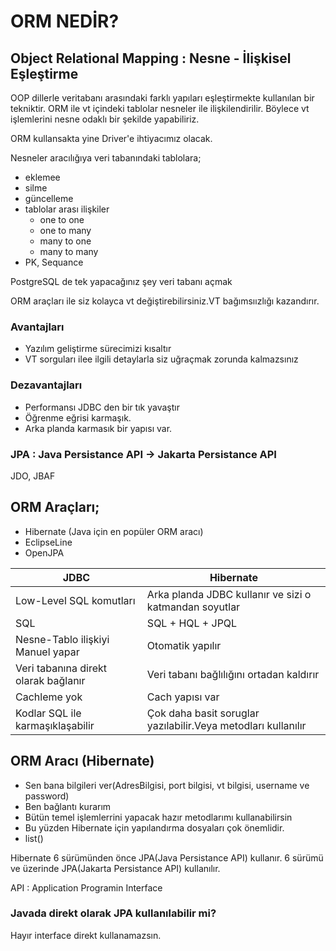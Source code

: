 # ORM NEDİR?
## Object Relational Mapping : Nesne - İlişkisel Eşleştirme

OOP dillerle veritabanı arasındaki farklı yapıları eşleştirmekte kullanılan bir tekniktir.
ORM ile vt içindeki tablolar nesneler ile ilişkilendirilir.
Böylece vt işlemlerini nesne odaklı bir şekilde yapabiliriz.

ORM kullansakta yine Driver'e ihtiyacımız olacak.

Nesneler aracılığıya veri tabanındaki tablolara;
* eklemee
* silme
* güncelleme
* tablolar arası ilişkiler
    * one to one
    * one to many
    * many to one
    * many to many
* PK, Sequance

PostgreSQL de tek yapacağınız şey veri tabanı açmak

ORM araçları ile siz kolayca vt değiştirebilirsiniz.VT bağımsıızlığı kazandırır.

### Avantajları
* Yazılım geliştirme sürecimizi kısaltır
* VT sorguları ilee ilgili detaylarla siz uğraçmak zorunda kalmazsınız

### Dezavantajları
* Performansı JDBC den bir tık yavaştır
* Öğrenme eğrisi karmaşık.
* Arka planda karmasık bir yapısı var.

### JPA : Java Persistance API -> Jakarta Persistance API
JDO, JBAF

## ORM Araçları;
* Hibernate (Java için en popüler ORM aracı)
* EclipseLine
* OpenJPA




| JDBC                                 | Hibernate                                                     |
|--------------------------------------|---------------------------------------------------------------|
| Low-Level SQL komutları              | Arka planda JDBC kullanır ve sizi o katmandan soyutlar        |
| SQL                                  | SQL + HQL + JPQL                                              |
| Nesne-Tablo ilişkiyi Manuel yapar    | Otomatik yapılır                                              |
| Veri tabanına direkt olarak bağlanır | Veri tabanı bağlılığını ortadan kaldırır                      |
| Cachleme yok                         | Cach yapısı var                                               |
| Kodlar SQL ile karmaşıklaşabilir     | Çok daha basit soruglar yazılabilir.Veya metodları kullanılır |


## ORM Aracı (Hibernate)
* Sen bana bilgileri ver(AdresBilgisi, port bilgisi, vt bilgisi, username ve password)
* Ben bağlantı kurarım
* Bütün temel işlemlerrini yapacak hazır metodlarımı kullanabilirsin
* Bu yüzden Hibernate için yapılandırma dosyaları çok önemlidir.
* list()

Hibernate 6 sürümünden önce JPA(Java Persistance API) kullanır.
6 sürümü ve üzerinde JPA(Jakarta Persistance API) kullanılır.

API : Application Programin Interface

### Javada direkt olarak JPA kullanılabilir mi?
Hayır interface direkt kullanamazsın.
